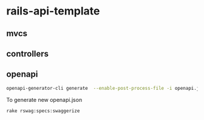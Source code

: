 # rails-api-template

## mvcs

## controllers

## openapi

```bash
openapi-generator-cli generate  --enable-post-process-file -i openapi.json --skip-validate-spec --enable-post-process-file  -g typescript-fetch -o ./api
```


To generate new openapi.json

```bash
rake rswag:specs:swaggerize
```